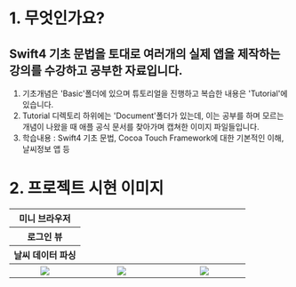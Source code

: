 # 1. 무엇인가요?
## Swift4 기초 문법을 토대로 여러개의 실제 앱을 제작하는 강의를 수강하고 공부한 자료입니다.
1. 기초개념은 'Basic'폴더에 있으며 튜토리얼을 진행하고 복습한 내용은 'Tutorial'에 있습니다.
2. Tutorial 디렉토리 하위에는 'Document'폴더가 있는데, 이는 공부를 하며 모르는 개념이 나왔을 때 애플 공식 문서를 찾아가며 캡쳐한 이미지 파일들입니다.
3. 학습내용 : Swift4 기초 문법, Cocoa Touch Framework에 대한 기본적인 이해, 날씨정보 앱 등

##

# 2. 프로젝트 시현 이미지
<table>
  <tr>
    <th width="30%">미니 브라우저</th>
  </tr>
  <tr>
    <th width="30%">로그인 뷰</th>
  </tr>
  <tr>
    <th width="30%">날씨 데이터 파싱</th>
  </tr>
  <tr>
    <th rowspan="9"><img src="https://user-images.githubusercontent.com/47823405/53147192-202dc280-35ea-11e9-97c1-9c8066f2de68.gif"></th>
    <th rowspan="9"><img src="https://user-images.githubusercontent.com/47823405/53147193-215eef80-35ea-11e9-960f-f83b44bccc2c.gif"></th>
    <th rowspan="9"><img src="https://user-images.githubusercontent.com/47823405/53169964-2b044980-3622-11e9-9e86-552334522e67.gif"></th>
     </tr>
<table>
  

